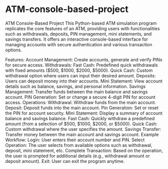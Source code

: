 # ATM-console-based-project
ATM Console-Based Project
This Python-based ATM simulation program replicates the core features of an ATM, providing users with functionalities such as withdrawals, deposits, PIN management, mini statements, and savings transfers. It offers an interactive console-based interface for managing accounts with secure authentication and various transaction options.

Features:
Account Management: Create accounts, generate and verify PINs for secure access.
Withdrawals:
Fast Cash: Predefined quick withdrawals with fixed amounts ($500, $1000, $2000, $5000).
Quick Cash: Custom withdrawal option where users can input their desired amount.
Deposits: Users can deposit money into their accounts.
Mini Statement: View account details such as balance, savings, and personal information.
Savings Management: Transfer funds between the main balance and savings account.
PIN Generation: Set or change a secure 4-digit PIN for account access.
Operations:
Withdrawal: Withdraw funds from the main account.
Deposit: Deposit funds into the main account.
Pin Generation: Set or reset the PIN for account security.
Mini Statement: Display a summary of account balance and savings balance.
Fast Cash: Quickly withdraw a predefined amount (from a selection of $500, $1000, $2000, or $5000).
Quick Cash: Custom withdrawal where the user specifies the amount.
Savings Transfer: Transfer money between the main account and savings account.
Example Workflow:
Login: User enters their account number and PIN.
Select Operation: The user selects from available options such as withdrawal, deposit, mini statement, etc.
Complete Transaction: Based on the operation, the user is prompted for additional details (e.g., withdrawal amount or deposit amount).
Exit: User can exit the program anytime.


